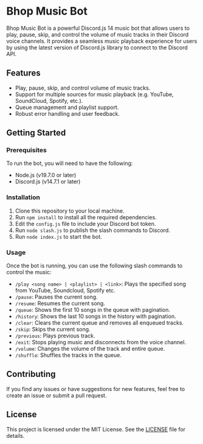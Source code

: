 # Bhop Music Bot

Bhop Music Bot is a powerful Discord.js 14 music bot that allows users to play, pause, skip, and control the volume of music tracks in their Discord voice channels. It provides a seamless music playback experience for users by using the latest version of Discord.js library to connect to the Discord API.

## Features

- Play, pause, skip, and control volume of music tracks.
- Support for multiple sources for music playback (e.g. YouTube, SoundCloud, Spotify, etc.).
- Queue management and playlist support.
- Robust error handling and user feedback.

## Getting Started

### Prerequisites

To run the bot, you will need to have the following:

- Node.js (v19.7.0 or later)
- Discord.js (v14.7.1 or later)

### Installation

1. Clone this repository to your local machine.
2. Run `npm install` to install all the required dependencies.
3. Edit the `config.js` file to include your Discord bot token.
4. Run `node slash.js` to publish the slash commands to Discord.
5. Run `node index.js` to start the bot.

### Usage

Once the bot is running, you can use the following slash commands to control the music:

- `/play <song name> | <playlist> | <link>`: Plays the specified song from YouTube, Soundcloud, Spotify etc.
- `/pause`: Pauses the current song.
- `/resume`: Resumes the current song.
- `/queue`: Shows the first 10 songs in the queue with pagination.
- `/history`: Shows the last 10 songs in the history with pagination.
- `/clear`: Clears the current queue and removes all enqueued tracks.
- `/skip`: Skips the current song.
- `/previous`: Plays previous track.
- `/exit`: Stops playing music and disconnects from the voice channel.
- `/volume`: Changes the volume of the track and entire queue.
- `/shuffle`: Shuffles the tracks in the queue.


## Contributing

If you find any issues or have suggestions for new features, feel free to create an issue or submit a pull request.

## License

This project is licensed under the MIT License. See the [LICENSE](LICENSE.md) file for details.

